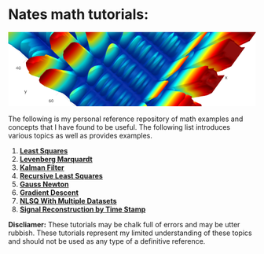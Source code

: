# Nates math tutorials:

<p align="center">
<img src ="Pages/Images/Misc/Banner.png">
</p>

The following is my personal reference repository of math examples and concepts that I have found to be useful. The following list introduces various topics as well as provides examples. 

1. [**Least Squares**](Pages/LeastSquares.md)
2. [**Levenberg Marquardt**](Pages/LevenbergMarquardt.ipynb) 
3. [**Kalman Filter**](Pages/KalmanFilter.md)
4. [**Recursive Least Squares**](Pages/RecursiveLeastSquares.md) 
5. [**Gauss Newton**](Pages/GaussNewton.ipynb) 
6. [**Gradient Descent**](Pages/GradientDescent.md) 
7. [**NLSQ With Multiple Datasets**](Pages/NonLinearMultipleDataSets.md) 
8. [**Signal Reconstruction by Time Stamp**](Pages/DataSampling.md) 


**Discliamer:** These tutorials may be chalk full of errors and may be utter rubbish. These tutorials represent my limited understanding of these topics and should not be used as any type of a definitive reference.  
